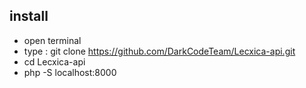 ## install 
- open terminal 
- type : git clone https://github.com/DarkCodeTeam/Lecxica-api.git
- cd Lecxica-api 
- php -S localhost:8000